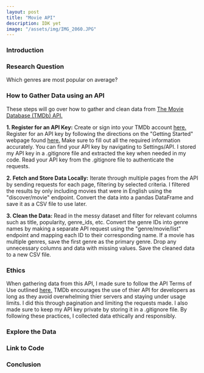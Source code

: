 ```yaml
---
layout: post
title: "Movie API"
description: IDK yet
image: "/assets/img/IMG_2060.JPG"
--- 
```


### Introduction

### Research Question
Which genres are most popular on average?

### How to Gather Data using an API
These steps will go over how to gather and clean data from [The Movie Database (TMDb) API.](https://developer.themoviedb.org/docs/getting-started)

**1. Register for an API Key:**
Create or sign into your TMDb account [here.](https://www.themoviedb.org/signup) Register for an API key by following the directions on the "Getting Started" webpage found [here.](https://developer.themoviedb.org/docs/getting-started) Make sure to fill out all the required information accurately. You can find your API key by navigating to Settings/API. I stored my API key in a .gitignore file and extracted the key when needed in my code. Read your API key from the .gitignore file to authenticate the requests.

**2. Fetch and Store Data Locally:**
Iterate through multiple pages from the API by sending requests for each page, filtering by selected criteria. I filtered the results by only including movies that were in English using the "discover/movie" endpoint. Convert the data into a pandas DataFrame and save it as a CSV file to use later.

**3. Clean the Data:**
Read in the messy dataset and filter for relevant columns such as title, popularity, genre_ids, etc. Convert the genre IDs into genre names by making a separate API request using the "genre/movie/list" endpoint and mapping each ID to their corresponding name. If a movie has multiple genres, save the first genre as the primary genre. Drop any unnecessary columns and data with missing values. Save the cleaned data to a new CSV file.

### Ethics
When gathering data from this API, I made sure to follow the API Terms of Use outlined [here.](https://www.themoviedb.org/api-terms-of-use) TMDb encourages the use of thier API for developers as long as they avoid overwhelming thier servers and staying under usage limits. I did this through pagination and limiting the requests made. I also made sure to keep my API key private by storing it in a .gitignore file. By following these practices, I collected data ethically and responsibly.

### Explore the Data

### Link to Code

### Conclusion